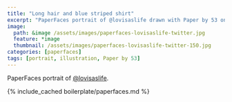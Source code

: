 ```yaml
---
title: "Long hair and blue striped shirt"
excerpt: "PaperFaces portrait of @lovisaslife drawn with Paper by 53 on an iPad."
image: 
  path: &image /assets/images/paperfaces-lovisaslife-twitter.jpg 
  feature: *image
  thumbnail: /assets/images/paperfaces-lovisaslife-twitter-150.jpg
categories: [paperfaces]
tags: [portrait, illustration, Paper by 53]
---
```


PaperFaces portrait of [@lovisaslife](https://twitter.com/lovisaslife).

{% include_cached boilerplate/paperfaces.md %}
